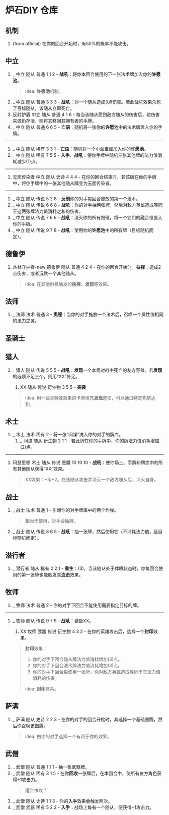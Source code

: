 # 炉石DIY 仓库

## 机制

1. (from official) 在你的回合开始时，有50%的概率不能攻击。

## 中立

1. _ 中立 随从 普通 1 1 2 - **战吼**：将你本回合使用的下一张法术牌加入你的**许愿池**。  
   > idea: **许愿池**机制。
2. _ 中立 随从 普通 3 3 3 - **战吼**：对一个随从造成3点伤害。若此战吼效果杀死了目标随从，该随从立即死亡。
3. 反射护盾 中立 随从 普通 4 1 6 - 每当该随从受到敌方随从的伤害后，若伤害来源仍存活，则将其移回其拥有者的手牌。
4. _ 中立 随从 普通 6 6 5 - **亡语**：随机将一张你的**许愿池**中的法术牌置入你的手牌。

----

1. _ 中立 随从 稀有 3 3 1 - **亡语**：随机将一个小型宝藏加入你的**许愿池**。
1. _ 中立 随从 稀有 7 5 5 - **入手**、**战吼**：使你手牌中随机三张其他牌的法力值消耗减少(1)点。

----

1. 无面传染者 中立 随从 史诗 4 4 4 - 在你的回合结束时，若该牌在你的手牌中，将你手牌中的一张其他随从牌变为无面传染者。

----

1. _ 中立 随从 传说 5 2 8 - **反制**你的对手每回合施放的第一个法术。
2. _ 中立 随从 传说 6 6 8 - **战吼**：你的对手抽两张牌，然后对敌方英雄造成等同于这两张牌法力值消耗之和的伤害。
3. _ 中立 随从 传说 7 6 6 - **战吼**：消灭你的所有跟班，将一个它们的融合怪置入你的手牌。
4. _ 中立 随从 传说 9 7 8 - **战吼**：使用你的**许愿池**中的所有牌（目标随机而定）。

## 德鲁伊

1. 丛林守护者-new 德鲁伊 随从 普通 4 2 4 - 在你的回合开始时，**抉择**：造成2点伤害，或者沉默一个其他随从。  
   > idea: 在其他时机触发的**抉择**、**发现**等效果。

## 法师

1. _ 法师 法术 普通 3 - **奥秘**：当你的对手施放一个法术后，召唤一个属性值相同的法力之灵。

## 圣骑士

## 猎人

1. _ 猎人 随从 传说 5 5 5 - **战吼**：**发现**一个本局对战中死亡的友方野兽。若**发现**的选项不足三个，则用“XX”补足。
   1. XX 随从 传说 衍生物 3 5 5 - **突袭**

   > idea: 用一些具特殊效果的卡牌填充**发现**选项，可以通过特定构筑达到。

## 术士

1. _ 术士 法术 稀有 2 - 将一张“间谍”洗入你的对手的牌库。
   1. _ 间谍 随从 衍生物 2 1 1 - 若此牌在你的手牌中，你的牌法力值消耗增加(2)点。

----

1. 玛瑟里顿 术士 随从 传说 恶魔 10 10 10 - **战吼**：使你场上、手牌和牌库中的所有其他随从获得“XX”效果。  
   > XX效果：+3/+2。在该随从攻击并消灭一个敌方随从后，消灭自身。

## 战士

1. _ 战士 法术 普通 1 - 引爆你的对手牌库中的两个炸弹。  
   > 相当于使用，对手会抽牌。

2. _ 战士 随从 传说 8 6 5 - **战吼**：抽一张牌，然后使用它（不消耗法力值，且目标随机而定）。

## 潜行者

1. _ 潜行者 随从 稀有 2 2 1 - **重生**：(3)，当该随从处于休眠状态时，你每回合使用的第一张牌也能触发其**连击**效果。

## 牧师

1. _ 牧师 法术 普通 2 - 你的对手下回合不能使用需要指定目标的牌。

----

1. _ 牧师 随从 传说 9 7 9 - **战吼**：装备XX。
   1. XX 牧师 武器 传说 衍生物 4 3 2 - 在你的英雄攻击后，选择一个**封印**效果。

   > **封印**效果：
   >
   > 1. 你的对手下回合随从牌法力值消耗增加(3)点。
   > 2. 你的对手下回合法术牌法力值消耗增加(3)点。
   > 3. 你的对手下回合每使用一张牌，你对敌方英雄造成等同于其法力值消耗的伤害。
   >
   > idea: **封印**体系。

## 萨满

1. _ 萨满 随从 史诗 2 2 3 - 在你的对手的回合开始时，其选择一个基础图腾，然后你召唤该图腾。  
   > idea: 由你的对手选择一个有利于你的效果。

## 武僧

1. _ 武僧 随从 普通 1 1 1 - 抽一张武器牌。
2. _ 武僧 随从 稀有 3 1 5 - 在你**回收**一张牌后，在本回合中，使所有友方角色获得+1攻击力。  
   > 适合快攻？
3. _ 武僧 随从 史诗 1 1 3 - 你的**入手**效果会触发两次。
4. _ 武僧 武器 稀有 5 2 2 - **入手**：战场上每有一个随从，便获得+1攻击力。

